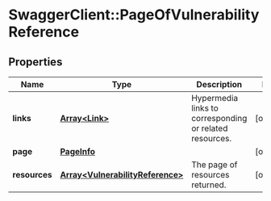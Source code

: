 # SwaggerClient::PageOfVulnerabilityReference

## Properties
Name | Type | Description | Notes
------------ | ------------- | ------------- | -------------
**links** | [**Array&lt;Link&gt;**](Link.md) | Hypermedia links to corresponding or related resources. | [optional] 
**page** | [**PageInfo**](PageInfo.md) |  | [optional] 
**resources** | [**Array&lt;VulnerabilityReference&gt;**](VulnerabilityReference.md) | The page of resources returned. | [optional] 

